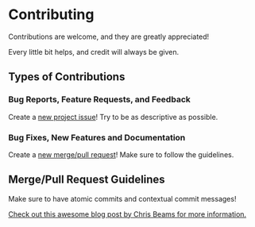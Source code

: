 # Contributing

Contributions are welcome, and they are greatly appreciated!

Every little bit helps, and credit will always be given.

## Types of Contributions

### Bug Reports, Feature Requests, and Feedback

Create a [new project issue][1]! Try to be as descriptive as possible.

### Bug Fixes, New Features and Documentation

Create a [new merge/pull request][2]! Make sure to follow the guidelines.

## Merge/Pull Request Guidelines

Make sure to have atomic commits and contextual commit messages!

[Check out this awesome blog post by Chris Beams for more information.][3]

[1]: https://github.com/NathanUrwin/rc-lock-replica/issues/new
[2]: https://github.com/NathanUrwin/rc-lock-replica/compare
[3]: http://chris.beams.io/posts/git-commit/
